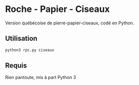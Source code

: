 # Roche - Papier - Ciseaux

Version québécoise de pierre-papier-ciseaux, codé en Python.

## Utilisation

```bash
python3 rpc.py ciseaux
```

## Requis

Rien pantoute, mis à part Python 3
